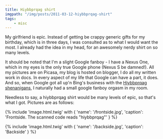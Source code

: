 ```yaml
---
title: Hiybbprqag shirt
imgpath: "/img/posts/2011-03-12-hiybbprqag-shirt"
tags:
    - misc
---
```


My girlfriend is epic. Instead of getting be crappy generic gifts for my birthday, which is in three days, I was 
consulted as to what I would want the most. I already had the idea in my head, for an awesomely nerdy shirt on so many 
levels.

It should be noted that I'm a slight Google fanboy - I have a Nexus One, which in my eyes is the only true Google phone 
(Nexus S be damned!). All my pictures are on Picasa, my blog is hosted on blogger, I do all my written work in docs. 
In every aspect of my life that Google can have a part, it does. And so, when Google got all up'n Bing's business with 
the [Hiybbprqag shenanigans](http://googleblog.blogspot.com/2011/02/microsofts-bing-uses-google-search.html), I naturally 
had a small google fanboy orgasm in my room.

Needless to say, a hiybbprqag shirt would be many levels of epic, so that's what I got. Pictures are as follows:

{% include 'image.html.twig' with {
    'name': '/frontside.jpg', 
    'caption': 'Frontside. The scanned code reads "hiybbprqag"'
} %}

{% include 'image.html.twig' with {
    'name': '/backside.jpg', 
    'caption': 'Backside'
} %}